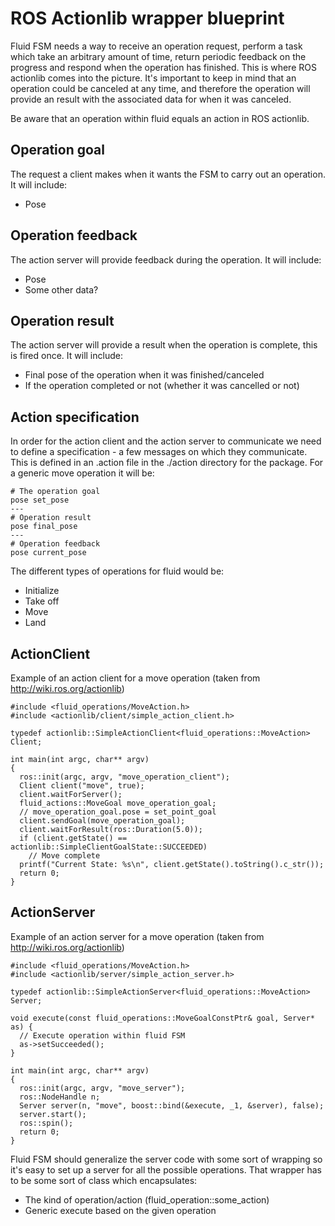 # ROS Actionlib wrapper blueprint

Fluid FSM needs a way to receive an operation request, perform a task which take an arbitrary amount of time, return 
periodic feedback on the progress and respond when the operation has finished. This is where ROS actionlib comes into
the picture. It's important to keep in mind that an operation could be canceled at any time, and therefore the operation
will provide an result with the associated data for when it was canceled.

Be aware that an operation within fluid equals an action in ROS actionlib.

## Operation goal
The request a client makes when it wants the FSM to carry out an operation. It will include:
- Pose


## Operation feedback
The action server will provide feedback during the operation. It will include:
- Pose
- Some other data?


## Operation result
The action server will provide a result when the operation is complete, this is fired once. It will include:
- Final pose of the operation when it was finished/canceled
- If the operation completed or not (whether it was cancelled or not)


## Action specification
In order for the action client and the action server to communicate we need to define a specification - a few messages
on which they communicate. This is defined in an .action file in the ./action directory for the package. For a generic
move operation it will be:

```
# The operation goal
pose set_pose
---
# Operation result
pose final_pose
---
# Operation feedback
pose current_pose
```

The different types of operations for fluid would be:
- Initialize
- Take off
- Move
- Land


## ActionClient

Example of an action client for a move operation (taken from http://wiki.ros.org/actionlib)

```
#include <fluid_operations/MoveAction.h>
#include <actionlib/client/simple_action_client.h>

typedef actionlib::SimpleActionClient<fluid_operations::MoveAction> Client;

int main(int argc, char** argv)
{
  ros::init(argc, argv, "move_operation_client");
  Client client("move", true);
  client.waitForServer();
  fluid_actions::MoveGoal move_operation_goal;
  // move_operation_goal.pose = set_point_goal
  client.sendGoal(move_operation_goal);
  client.waitForResult(ros::Duration(5.0));
  if (client.getState() == actionlib::SimpleClientGoalState::SUCCEEDED)
    // Move complete
  printf("Current State: %s\n", client.getState().toString().c_str());
  return 0;
}
```


## ActionServer

Example of an action server for a move operation (taken from http://wiki.ros.org/actionlib)

```
#include <fluid_operations/MoveAction.h>
#include <actionlib/server/simple_action_server.h>

typedef actionlib::SimpleActionServer<fluid_operations::MoveAction> Server;

void execute(const fluid_operations::MoveGoalConstPtr& goal, Server* as) {
  // Execute operation within fluid FSM
  as->setSucceeded();
}

int main(int argc, char** argv)
{
  ros::init(argc, argv, "move_server");
  ros::NodeHandle n;
  Server server(n, "move", boost::bind(&execute, _1, &server), false);
  server.start();
  ros::spin();
  return 0;
}
```

Fluid FSM should generalize the server code with some sort of wrapping so it's easy to set up a server for all the 
possible operations. That wrapper has to be some sort of class which encapsulates:
- The kind of operation/action (fluid_operation::some_action)
- Generic execute based on the given operation